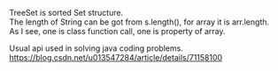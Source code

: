 TreeSet is sorted Set structure.  
The length of String can be got from s.length(), for array it is arr.length.  
As I see, one is class function call, one is property of array.  

Usual api used in solving java coding problems.  
https://blog.csdn.net/u013547284/article/details/71158100  

